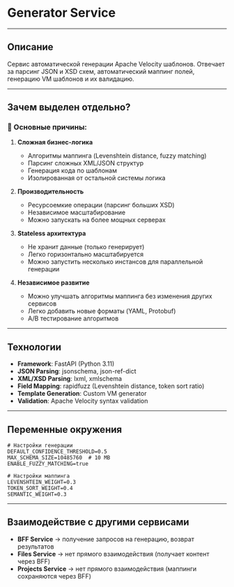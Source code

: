 # Generator Service

-------------

## Описание

Сервис автоматической генерации Apache Velocity шаблонов. Отвечает за парсинг JSON и XSD схем, автоматический маппинг полей, генерацию VM шаблонов и их валидацию.

-------------

## Зачем выделен отдельно?

### 🎯 Основные причины:

1. **Сложная бизнес-логика**
   - Алгоритмы маппинга (Levenshtein distance, fuzzy matching)
   - Парсинг сложных XML/JSON структур
   - Генерация кода по шаблонам
   - Изолированная от остальной системы логика

2. **Производительность**
   - Ресурсоемкие операции (парсинг больших XSD)
   - Независимое масштабирование
   - Можно запускать на более мощных серверах

3. **Stateless архитектура**
   - Не хранит данные (только генерирует)
   - Легко горизонтально масштабируется
   - Можно запустить несколько инстансов для параллельной генерации

4. **Независимое развитие**
   - Можно улучшать алгоритмы маппинга без изменения других сервисов
   - Легко добавить новые форматы (YAML, Protobuf)
   - A/B тестирование алгоритмов

-------------

## Технологии

- **Framework**: FastAPI (Python 3.11)
- **JSON Parsing**: jsonschema, json-ref-dict
- **XML/XSD Parsing**: lxml, xmlschema
- **Field Mapping**: rapidfuzz (Levenshtein distance, token sort ratio)
- **Template Generation**: Custom VM generator
- **Validation**: Apache Velocity syntax validation

-------------

## Переменные окружения

```env
# Настройки генерации
DEFAULT_CONFIDENCE_THRESHOLD=0.5
MAX_SCHEMA_SIZE=10485760  # 10 MB
ENABLE_FUZZY_MATCHING=true

# Настройки маппинга
LEVENSHTEIN_WEIGHT=0.3
TOKEN_SORT_WEIGHT=0.4
SEMANTIC_WEIGHT=0.3
```

-------------

## Взаимодействие с другими сервисами

- **BFF Service** → получение запросов на генерацию, возврат результатов
- **Files Service** → нет прямого взаимодействия (получает контент через BFF)
- **Projects Service** → нет прямого взаимодействия (маппинги сохраняются через BFF)

